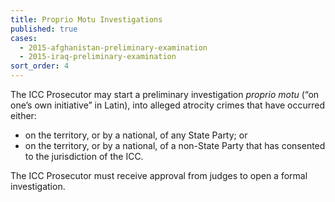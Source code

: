 ```yaml
---
title: Proprio Motu Investigations
published: true
cases:
  - 2015-afghanistan-preliminary-examination
  - 2015-iraq-preliminary-examination
sort_order: 4
---
```



The ICC Prosecutor may start a preliminary investigation&nbsp;*proprio motu*&nbsp;(“on one’s own initiative” in Latin), into alleged atrocity crimes that have occurred either:

* on the territory, or by a national, of any State Party; or
* on the territory, or by a national, of a non-State Party that has consented to the jurisdiction of the ICC.

The ICC Prosecutor must receive approval from judges to open a formal investigation. &nbsp;&nbsp;
